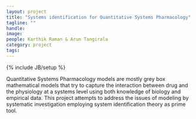 ```yaml
---
layout: project
title: "Systems identification for Quantitative Systems Pharmacology"
tagline: ""
handle: 
image: 
people: Karthik Raman & Arun Tangirala
category: project
tags: 
---
```

{% include JB/setup %}

Quantitative Systems Pharmacology models are  mostly grey box mathematical models that try to capture the interaction between drug and the physiology at a systems level using both knowledge of biology and empirical data. This project attempts  to address the issues of modeling by systematic investigation employing system identification theory as prime tool.

